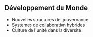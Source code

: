 ## Développement du Monde
- Nouvelles structures de gouvernance
- Systèmes de collaboration hybrides
- Culture de l'unité dans la diversité
